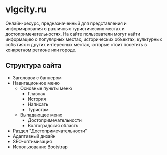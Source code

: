 # vlgcity.ru

Онлайн-ресурс, предназначенный для представления и информирования о различных туристических местах и достопримечательностях. На сайте пользователи могут найти информацию о популярных местах, исторических объектах, культурных событиях и других интересных местах, которые стоит посетить в конкретном регионе или городе.

## Структура сайта

- Заголовок с баннером
- Навигационное меню
  - Основные пункты меню
    - Главная
    - История
    - Написать
    - Туристам
  - Выпадающее меню
    - Достопримечательности
    - Волгоградская область
- Раздел "Достопримечательности"
- Адаптивный дизайн
- SEO-оптимизация
- Использование Bootstrap
